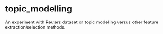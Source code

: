 # topic_modelling
An experiment with Reuters dataset on topic modelling versus other feature extraction/selection methods.
